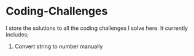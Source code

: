 # Coding-Challenges
I store the solutions to all the coding challenges I solve here. It currently includes;
1) Convert string to number manually
